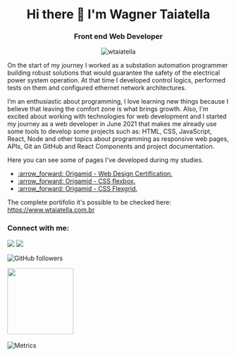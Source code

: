 <h1 align="center">Hi there 👋 I'm Wagner Taiatella </h1>
<h3 align="center">Front end Web Developer</h3>

<p align="center"> <img src="https://komarev.com/ghpvc/?username=wtaiatella" alt="wtaiatella" /></p>

On the start of my journey I worked as a substation automation programmer building robust solutions that would guarantee the safety of the electrical power system operation. At that time I developed control logics, performed tests on them and configured ethernet network architectures.

I’m an enthusiastic about programming, I love learning new things because I believe that leaving the comfort zone is what brings growth. Also, I'm excited about working with technologies for web development and I started my journey as a web developer in June 2021 that makes me already use some tools to develop some projects such as: HTML, CSS, JavaScript, React, Node and other topics about programming as responsive web pages, APIs, Git an GitHub and React Components and project documentation.

Here you can see some of pages I've developed during my studies.

<ul>
<li><a href="https://www.wtaiatella.com.br/portifolio/origamid-bikcraft/index.html" target="_blank"> :arrow_forward: Origamid - Web Design Certification.</a> </li>
<li><a href="https://www.wtaiatella.com.br/portifolio/origamid-gridlayout/index.html" target="_blank"> :arrow_forward: Origamid - CSS flexbox.</a> </li> 
<li><a href="https://www.wtaiatella.com.br/portifolio/origamid-flexblog/index.html" target="_blank"> :arrow_forward: Origamid - CSS Flexgrid.</a> </li>
</ul>

The complete portifolio it's possible to be checked here: <a href="https://www.wtaiatella.com.br" target="_blank"> https://www.wtaiatella.com.br</a>

<h3 align="left">Connect with me:</h3>

<div>  
  <a href="https://www.linkedin.com/in/wagner-taiatella/" target="_blank"><img src="https://img.shields.io/badge/-Wagner%20Taiatella-blue?style=for-the-badge&logo=Linkedin&logoColor=white"></a>
 <a href = "mailto:wtaiatella@gmail.com" target="_blank"><img src="https://img.shields.io/badge/-wtaiatella@gmail.com-c14438?style=for-the-badge&logo=Gmail&logoColor=white" target="_blank"></a>
 
</div>

![GitHub followers](https://img.shields.io/github/followers/wtaiatella?style=social)

<img height="150em" src="https://github-readme-stats.vercel.app/api?username=wtaiatella&hide_border=true&show_icons=true&theme=nightowl&include_all_commits=true&count_private=true"/> 
&nbsp;

![Metrics](https://metrics.lecoq.io/wtaiatella?template=classic&config.timezone=America%2FManaus)
